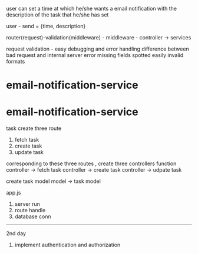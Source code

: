 user can set a time at which he/she wants a email notification with the description of the task that he/she has set

user - send = {time, description}

router(request)-validation(middleware) - middleware - controller -> services

request validation - easy debugging and error handling
difference between bad request and internal server error
missing fields spotted easily
invalid formats

# email-notification-service

# email-notification-service

task
create three route

1. fetch task
2. create task
3. update task

corresponding to these three routes , create three controllers function
controller -> fetch task
controller -> create task
controller -> udpate task

create task model
model -> task model

app.js

1. server run
2. route handle
3. database conn

---

2nd day

1. implement authentication and authorization
